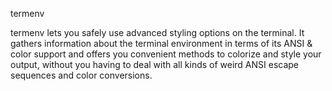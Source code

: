 termenv

termenv lets you safely use advanced styling options on the terminal. It gathers information about the terminal environment in terms of its ANSI & color support and offers you convenient methods to colorize and style your output, without you having to deal with all kinds of weird ANSI escape sequences and color conversions.
